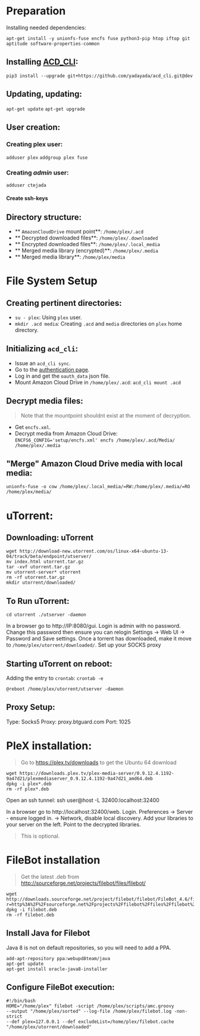 # Preparation

Installing needed dependencies:

`apt-get install -y unionfs-fuse encfs fuse python3-pip htop iftop git aptitude
software-properties-common`

## Installing [ACD_CLI](https://github.com/yadayada/acd_cli "ACD_CLI"):

`pip3 install --upgrade git+https://github.com/yadayada/acd_cli.git@dev`

## Updating, updating:

`apt-get update`
`apt-get upgrade`

## User creation: 

### Creating **plex** user: 

`adduser plex`
`addgroup plex fuse`

### Creating *admin* user: 

`adduser ctejada`

#### Create ssh-keys

## Directory structure:

 * ** `AmazonCloudDrive` mount point**: `/home/plex/.acd`
 * ** Decrypted downloaded files**: `/home/plex/.downloaded`
 * ** Encrypted downloaded files**: `/home/plex/.local_media`
 * ** Merged media library (encrypted)**: `/home/plex/.media`
 * ** Merged media library**: `/home/plex/media`
 
# File System Setup

## Creating pertinent directories:

  * `su - plex`: Using `plex` user.
  * `mkdir .acd media`: Creating `.acd` and `media` directories on `plex` home
  directory.

## Initializing `acd_cli`:

  * Issue an `acd_cli sync`.
  * Go to the [authentication page](https://tensile-runway-92512.appspot.com/).
  * Log in and get the `oauth_data` json file.
  * Mount Amazon Cloud Drive in `/home/plex/.acd`: `acd_cli mount .acd`

## Decrypt media files:
> Note that the mountpoint shouldnt exist at the moment of decryption.

  * Get `encfs.xml`.
  * Decrypt media from Amazon Cloud Drive: `ENCFS6_CONFIG='setup/encfs.xml' encfs
    /home/plex/.acd/Media/ /home/plex/.media`

## "Merge" Amazon Cloud Drive media with local media:

  `unionfs-fuse -o cow /home/plex/.local_media/=RW:/home/plex/.media/=RO /home/plex/media/`

# uTorrent:

## Downloading: uTorrent

  ```
wget http://download-new.utorrent.com/os/linux-x64-ubuntu-13-04/track/beta/endpoint/utserver/
mv index.html utorrent.tar.gz
tar -xvf utorrent.tar.gz
mv utorrent-server* utorrent
rm -rf utorrent.tar.gz
mkdir utorrent/downloaded/
  ```

## To Run uTorrent:

`cd utorrent
./utserver -daemon`

In a browser go to http://IP:8080/gui. Login is admin with no password.
Change this password then ensure you can relogin Settings -> Web UI -> Password
and Save settings. Once a torrent has downloaded, make it move to `/home/plex/utorrent/downloaded/`.
Set up your SOCKS proxy

## Starting uTorrent on reboot:

Adding the entry to `crontab`:
  `crontab -e`

  `@reboot /home/plex/utorrent/utserver -daemon`

## Proxy Setup:

Type:  Socks5
Proxy: proxy.btguard.com
Port:  1025

# PleX installation:

> Go to https://plex.tv/downloads to get the Ubuntu 64 download


```
wget https://downloads.plex.tv/plex-media-server/0.9.12.4.1192-9a47d21/plexmediaserver_0.9.12.4.1192-9a47d21_amd64.deb
dpkg -i plex*.deb
rm -rf plex*.deb
```
Open an ssh tunnel: ssh user@host -L 32400:localhost:32400

In a browser go to http://localhost:32400/web. Login. Preferences -> Server - ensure logged in.
-> Network, disable local discovery. Add your libraries to your server on the left. Point to the decrypted libraries.



> This is optional.
# FileBot installation

> Get the latest .deb from http://sourceforge.net/projects/filebot/files/filebot/

```
wget http://downloads.sourceforge.net/project/filebot/filebot/FileBot_4.6/filebot_4.6_i386.deb?r=http%3A%2F%2Fsourceforge.net%2Fprojects%2Ffilebot%2Ffiles%2Ffilebot%2FFileBot_4.6%2F&ts=1439257518&use_mirror=iweb
dpkg -i filebot.deb
rm -rf filebot.deb
```

## Install Java for Filebot

Java 8 is not on default repositories, so you will need to add a PPA.

```
add-apt-repository ppa:webupd8team/java
apt-get update
apt-get install oracle-java8-installer
```

## Configure FileBot execution:

```
#!/bin/bash
HOME="/home/plex" filebot -script /home/plex/scripts/amc.groovy
--output "/home/plex/sorted" --log-file /home/plex/filebot.log -non-strict
--def plex=127.0.0.1 --def excludeList=/home/plex/filebot.cache "/home/plex/utorrent/downloaded"
```
